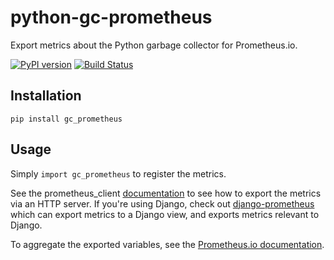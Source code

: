 # python-gc-prometheus
Export metrics about the Python garbage collector for Prometheus.io.

[![PyPI version](https://badge.fury.io/py/gc-prometheus.svg)](http://badge.fury.io/py/gc-prometheus)
[![Build Status](https://travis-ci.org/korfuri/python-gc-prometheus.svg?branch=master)](https://travis-ci.org/korfuri/python-gc-prometheus)

## Installation

```shell
pip install gc_prometheus
```

## Usage

Simply `import gc_prometheus` to register the metrics.

See the prometheus_client
[documentation](https://github.com/prometheus/client_python) to see
how to export the metrics via an HTTP server. If you're using Django,
check out
[django-prometheus](https://github.com/korfuri/django-prometheus)
which can export metrics to a Django view, and exports metrics
relevant to Django.

To aggregate the exported variables, see the [Prometheus.io documentation](http://prometheus.io/).
